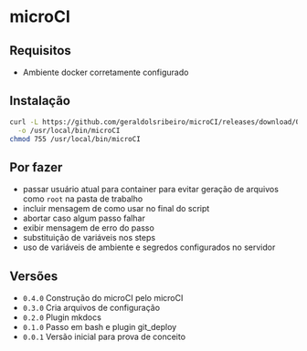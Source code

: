 # microCI

## Requisitos

* Ambiente docker corretamente configurado

## Instalação

```bash
curl -L https://github.com/geraldolsribeiro/microCI/releases/download/0.4.0/microCI \
  -o /usr/local/bin/microCI
chmod 755 /usr/local/bin/microCI
```

## Por fazer

* passar usuário atual para container para evitar geração de arquivos como `root` na pasta de trabalho
* incluir mensagem de como usar no final do script
* abortar caso algum passo falhar
* exibir mensagem de erro do passo
* substituição de variáveis nos steps
* uso de variáveis de ambiente e segredos configurados no servidor

## Versões

* `0.4.0` Construção do microCI pelo microCI
* `0.3.0` Cria arquivos de configuração
* `0.2.0` Plugin mkdocs
* `0.1.0` Passo em bash e plugin git_deploy
* `0.0.1` Versão inicial para prova de conceito


